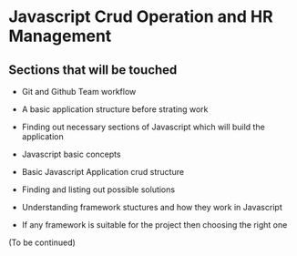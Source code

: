 # Javascript Crud Operation and HR Management
## Sections that will be touched

- Git and Github Team workflow
- A basic application structure before strating work
- Finding out necessary sections of Javascript which will build the application

- Javascript basic concepts
- Basic Javascript Application crud structure
- Finding and listing out possible solutions

- Understanding framework stuctures and how they work in Javascript
- If any framework is suitable for the project then choosing the right one

(To be continued)
